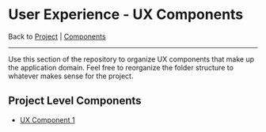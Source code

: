 # User Experience - UX Components

Back to [Project](../../README.md) | [Components](../README.md)

---

Use this section of the repository to organize UX components that make up the application domain. Feel free to reorganize the folder structure to whatever makes sense for the project.

## Project Level Components

- [UX Component 1](some-ux.md)
